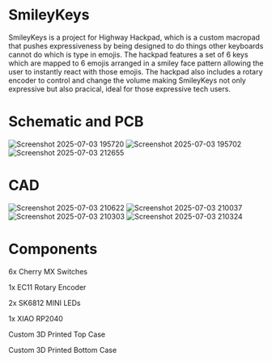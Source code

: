 # SmileyKeys
SmileyKeys is a project for Highway Hackpad, which is a custom macropad that pushes expressiveness by being designed to do things other keyboards cannot do which is type in emojis. The hackpad features a set of 6 keys which are mapped to 6 emojis arranged in a smiley face pattern allowing the user to instantly react with those emojis. The hackpad also includes a rotary encoder to control and change the volume making SmileyKeys not only expressive but also pracical, ideal for those expressive tech users. 
# Schematic and PCB
![Screenshot 2025-07-03 195720](https://github.com/user-attachments/assets/8c8f4cef-79ca-453b-bd03-da1a99a413ad)
![Screenshot 2025-07-03 195702](https://github.com/user-attachments/assets/be94ac73-aa33-409f-9d6c-40cef53af9b4)
![Screenshot 2025-07-03 212655](https://github.com/user-attachments/assets/05ef466b-7aa9-4401-b079-2b36f94317ef)
# CAD
![Screenshot 2025-07-03 210622](https://github.com/user-attachments/assets/93b32c3f-7734-4809-91bd-fb3ff1e8d2d5)
![Screenshot 2025-07-03 210037](https://github.com/user-attachments/assets/4bc79c8b-9939-45f3-a411-e3ccd1e79a84)
![Screenshot 2025-07-03 210303](https://github.com/user-attachments/assets/141e4a7a-d603-4dc1-b112-5f8317da99c1)
![Screenshot 2025-07-03 210324](https://github.com/user-attachments/assets/57b9c250-e5b4-4445-bfbc-88ec4383e2a2)
# Components
6x Cherry MX Switches

1x EC11 Rotary Encoder

2x SK6812 MINI LEDs

1x XIAO RP2040

Custom 3D Printed Top Case

Custom 3D Printed Bottom Case
